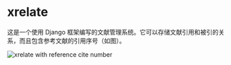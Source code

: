 # xrelate
这是一个使用 Django 框架编写的文献管理系统。它可以存储文献引用和被引的关系，而且包含参考文献的引用序号（如图）。

![](xrelate.png, "xrelate with reference cite number")
